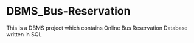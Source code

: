 # DBMS_Bus-Reservation
This is a DBMS project which contains Online Bus Reservation Database written in SQL 

